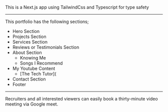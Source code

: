 This is a Next.js app using TailwindCss and Typescript for type safety

---
This portfolio has the following sections;

- Hero Section
- Projects Section
- Services Section
- Reviews or Testimonials Section
- About Section
   - Knowing Me
   - Songs I Recommend
- My Youtube Content
   - [The Tech Tutor](
- Contact Section
- Footer

---
Recruiters and all interested viewers can easily book a thirty-minute video meeting via Google meet.
